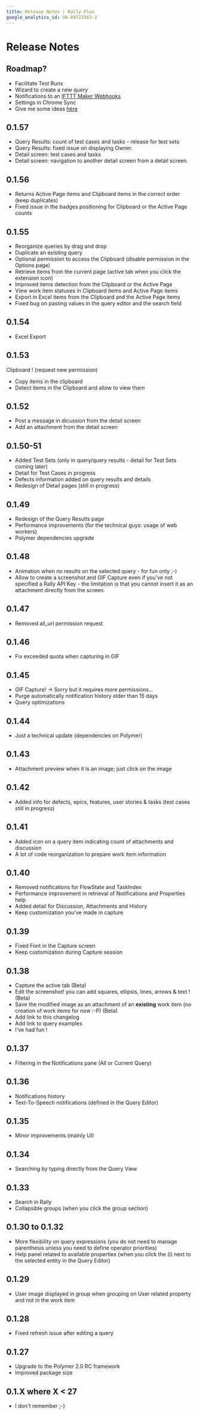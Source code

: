 ```yaml
---
title: Release Notes | Rally Plus
google_analytics_id: UA-89722563-2
---
```


# Release Notes

## Roadmap?

- Facilitate Test Runs
- Wizard to create a new query
- Notifications to an [IFTTT Maker Webhooks](https://ifttt.com/maker_webhooks)
- Settings in Chrome Sync
- Give me some ideas [here](https://groups.google.com/forum/#!forum/rally-plus)

## 0.1.57

- Query Results: count of test cases and tasks - release for test sets
- Query Results: fixed issue on displaying Owner.
- Detail screen: test cases and tasks
- Detail screen: navigation to another detail screen from a detail screen.

## 0.1.56

- Returns Active Page items and Clipboard items in the correct order (keep duplicates)
- Fixed issue in the badges positioning for Clipboard or the Active Page counts

## 0.1.55

- Reorganize queries by drag and drop
- Duplicate an existing query
- Optional permission to access the Clipboard (disable permission in the Options page)
- Retrieve items from the current page (active tab when you click the extension icon)
- Improved items detection from the Clipboard or the Active Page
- View work item statuses in Clipboard items and Active Page items
- Export in Excel items from the Clipboard and the Active Page items
- Fixed bug on pasting values in the query editor and the search field

## 0.1.54

- Excel Export

## 0.1.53

Clipboard ! (request new permission)
- Copy items in the clipboard
- Detect items in the Clipboard and allow to view them

## 0.1.52

- Post a message in dicussion from the detail screen
- Add an attachment from the detail screen

## 0.1.50-51

- Added Test Sets (only in query/query results - detail for Test Sets coming later)
- Detail for Test Cases in progress
- Defects information added on query results and details
- Redesign of Detail pages (still in progress)

## 0.1.49

- Redesign of the Query Results page
- Performance improvements (for the technical guys: usage of web workers)
- Polymer dependencies upgrade

## 0.1.48

- Animation when no results on the selected query - for fun only ;-)
- Allow to create a screenshot and GIF Capture even if you've not specified a Rally API Key - the limitation is that you cannot insert it as an attachment directly from the screen.

## 0.1.47

- Removed all_url permission request

## 0.1.46

- Fix exceeded quota when capturing in GIF

## 0.1.45

- GIF Capture! -> Sorry but it requires more permissions...
- Purge automatically notification history older than 15 days
- Query optimizations

## 0.1.44

- Just a technical update (dependencies on Polymer)

## 0.1.43

- Attachment preview when it is an image; just click on the image

## 0.1.42

- Added info for defects, epics, features, user stories & tasks (test cases still in progress)

## 0.1.41

- Added icon on a query item indicating count of attachments and discussion
- A lot of code reorganization to prepare work item information

## 0.1.40

- Removed notifications for FlowState and TaskIndex
- Performance improvement in retrieval of Notifications and Properties help
- Added detail for Discussion, Attachments and History
- Keep customization you've made in capture

## 0.1.39

- Fixed Font in the Capture screen
- Keep customization during Capture session


## 0.1.38

- Capture the active tab (Beta)
- Edit the screenshot! you can add squares, ellipsis, lines, arrows & text ! (Beta)
- Save the modified image as an attachment of an **existing** work item (no creation of work items for now :-P) (Beta)
- Add link to this changelog
- Add link to query examples
- I've had fun !

## 0.1.37

- Filtering in the Notifications pane (All or Current Query)

## 0.1.36

- Notifications history
- Text-To-Speech notifications (defined in the Query Editor)

## 0.1.35

- Minor improvements (mainly UI)

## 0.1.34

- Searching by typing directly from the Query View

## 0.1.33

- Search in Rally
- Collapsible groups (when you click the group section)

## 0.1.30 to 0.1.32

- More flexibility on query expressions (you do not need to manage parenthesis unless you need to define operator priorities)
- Help panel related to available properties (when you click the (i) next to the selected entity in the Query Editor)

## 0.1.29

- User image displayed in group when grouping on User related property and not in the work item

## 0.1.28

- Fixed refresh issue after editing a query

## 0.1.27

- Upgrade to the Polymer 2.0 RC framework
- Improved package size

## 0.1.X where X < 27

- I don't remember ;-)
